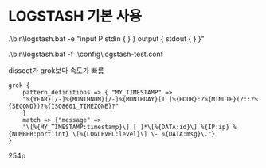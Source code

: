 # LOGSTASH 기본 사용
.\bin\logstash.bat -e "input P stdin { } } output { stdout { } }"

.\bin\logstash.bat -f .\config\logstash-test.conf

dissect가 grok보다 속도가 빠름
```
grok {
    pattern_definitions => { "MY_TIMESTAMP" =>
    "%{YEAR}[/-]%{MONTHNUM}[/-]%{MONTHDAY}[T ]%{HOUR}:?%{MINUTE}(?::?%{SECOND})?%{ISO8601_TIMEZONE}?"
    }
    match => {"message" =>
    "\[%{MY_TIMESTAMP:timestamp}\] [ ]*\[%{DATA:id}\] %{IP:ip} %{NUMBER:port:int} \[%{LOGLEVEL:level}\] \- %{DATA:msg}\."}
}
```

254p
